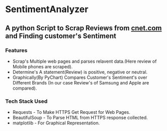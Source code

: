 # SentimentAnalyzer
## A python Script to Scrap Reviews from [cnet.com](https://www.cnet.com/) and Finding customer's Sentiment
### Features
  * Scrap's Multiple web pages and parses relavent data.(Here review of Mobile phones are scraped).
  * Determine's A statement(Review) is positive, negative or neutral.
  * Graphically(By PyChart) Compares Customer's Sentiment's over Different Brands (In our case Review's of Samsung and Apple are compared).
### Tech Stack Used
  * Requests - To Make HTTPS Get Request for Web Pages.
  * BeautifulSoup - To Parse HTML from HTTPS response collected.
  * matplotlib - For Graphical Representation.
  
